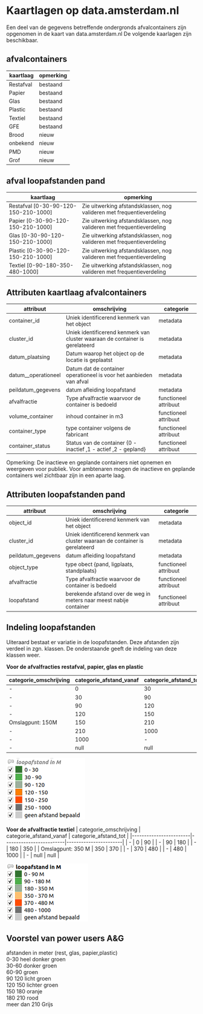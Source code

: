 # Kaartlagen op data.amsterdam.nl

Een deel van de gegevens betreffende ondergronds afvalcontainers zijn opgenomen in de kaart van data.amsterdam.nl
De volgende kaarlagen zijn beschikbaar.

## afvalcontainers

| **kaartlaag**                        | opmerking                                                             |
|--------------------------------------|-----------------------------------------------------------------------|
| Restafval                            | bestaand                                                              |
| Papier                               | bestaand                                                              |
| Glas                                 | bestaand                                                              |
| Plastic                              | bestaand                                                              |
| Textiel                              | bestaand                                                              |
| GFE                                  | bestaand                                                              |
| Brood                                | nieuw                                                                 |
| onbekend                             | nieuw                                                                 |
| PMD                                  | nieuw                                                                 |
| Grof                                 | nieuw                                                                 |


## afval loopafstanden pand

| **kaartlaag**                        | opmerking                                                             |
|--------------------------------------|-----------------------------------------------------------------------|
| Restafval [0-30-90-120-150-210-1000] | Zie uitwerking afstandsklassen, nog valideren met frequentieverdeling |
| Papier  [0-30-90-120-150-210-1000]   | Zie uitwerking afstandsklassen, nog valideren met frequentieverdeling |
| Glas  [0-30-90-120-150-210-1000]     | Zie uitwerking afstandsklassen, nog valideren met frequentieverdeling |
| Plastic  [0-30-90-120-150-210-1000]  | Zie uitwerking afstandsklassen, nog valideren met frequentieverdeling |
| Textiel  [0-90-180-350-480-1000]     | Zie uitwerking afstandsklassen, nog valideren met frequentieverdeling |


## Attributen kaartlaag afvalcontainers

| attribuut          | omschrijving                                                                 | categorie             |
|--------------------|------------------------------------------------------------------------------|-----------------------|
| container_id       | Uniek identificerend kenmerk van het object                                  | metadata              |
| cluster_id         | Uniek identificerend kenmerk van cluster waaraan de container is gerelateerd | metadata              |
| datum_plaatsing    | Datum waarop het object op de locatie is geplaatst                           | metadata              |
| datum__operationeel| Datum dat de container operationeel is voor het aanbieden van afval          | metadata              |
| peildatum_gegevens | datum afleiding loopafstand                                                  | metadata              |
| afvalfractie       | Type afvalfractie waarvoor de container is bedoeld                           | functioneel attribuut |
| volume_container   | inhoud container in m3                                                       | functioneel attribuut |
| container_type     | type container volgens de fabricant                                          | functioneel attribuut |
| container_status   | Status van de container {0 - inactief ,1 - actief ,2 - gepland}              | functioneel attribuut |

Opmerking:
De inactieve en geplande containers niet opnemen en weergeven voor publiek.
Voor ambtenaren mogen de inactieve en geplande containers wel zichtbaar zijn in een aparte laag.

## Attributen loopafstanden pand

| attribuut          | omschrijving                                                                 | categorie             |
|--------------------|------------------------------------------------------------------------------|-----------------------|
| object_id          | Uniek identificerend kenmerk van het object                                  | metadata              |
| cluster_id         | Uniek identificerend kenmerk van cluster waaraan de container is gerelateerd | metadata              |
| peildatum_gegevens | datum afleiding loopafstand                                                  | metadata              |
| object_type        | type obect {pand, ligplaats, standplaats}                                    | functioneel attribuut |
| afvalfractie       | Type afvalfractie waarvoor de container is bedoeld                           | functioneel attribuut |
| loopafstand        | berekende afstand over de weg in meters naar meest nabije container          | functioneel attribuut |

## Indeling loopafstanden
Uiteraard bestaat er variatie in de loopafstanden. Deze afstanden zijn verdeel in zgn. klassen.
De onderstaande geeft de indeling van deze klassen weer.

**Voor de afvalfracties restafval, papier, glas en plastic**

| categorie_omschrijving | categorie_afstand_vanaf | categorie_afstand_tot |
|------------------------|-------------------------|-----------------------|
| -                      | 0                       | 30                    |
| -                      | 30                      | 90                    |
| -                      | 90                      | 120                   |
| -                      | 120                     | 150                   |
| Omslagpunt: 150M       | 150                     | 210                   |
| -                      | 210                     | 1000                  |
| -                      | 1000                    | -                     |
| -                      | null                    | null                  |

![Legenda loopafstand](afb/legenda_loopafstanden_rest_glas_papier_plastic.png)

**Voor de afvalfractie textiel**
| categorie_omschrijving | categorie_afstand_vanaf | categorie_afstand_tot |
|------------------------|-------------------------|-----------------------|
| -                      | 0                       | 90                    |
| -                      | 90                      | 180                   |
| -                      | 180                     | 350                   |
| Omslagpunt: 350 M      | 350                     | 370                   |
| -                      | 370                     | 480                   |
| -                      | 480                     | 1000                  |
| -                      | null                    | null                  |

![Legenda loopafstand](afb/legenda_loopafstand_textiel.png)

## Voorstel van power users A&G
afstanden in meter (rest, glas, papier,plastic)  
0-30          heel donker groen  
30-60         donker groen  
60-90         groen  
90 120        licht groen  
120 150       lichter groen  
150 180       oranje  
180 210       rood  
meer dan 210  Grijs  
